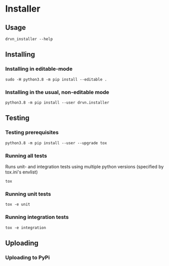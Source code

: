 # Installer

## Usage

```
drvn_installer --help
```

## Installing

### Installing in editable-mode

```
sudo -H python3.8 -m pip install --editable .
```

### Installing in the usual, non-editable mode

```
python3.8 -m pip install --user drvn.installer
```

## Testing

### Testing prerequisites

```
python3.8 -m pip install --user --upgrade tox
```

### Running all tests

Runs unit- and integration tests using multiple python versions (specified by tox.ini's envlist)

```
tox
```

### Running unit tests

```
tox -e unit
```

### Running integration tests

```
tox -e integration
```

## Uploading

### Uploading to PyPi

